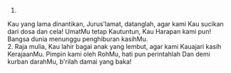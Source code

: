 1.
Kau yang lama dinantikan, Jurus'lamat, datanglah,
agar kami Kau sucikan dari dosa dan cela!
UmatMu tetap Kautuntun, Kau Harapan kami pun!
Bangsa dunia menunggu penghiburan kasihMu.
<br>
2.
Raja mulia, Kau lahir bagai anak yang lembut,
agar kami Kauajari kasih KerajaanMu.
Pimpin kami oleh RohMu, hati pun perintahlah
Dan demi kurban darahMu, b'rilah damai yang baka!
